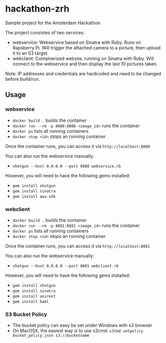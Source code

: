 # hackathon-zrh

Sample project for the Amsterdam Hackathon.

The project consistes of two services:

* webservice: Webservice based on Sinatra with Ruby. Runs on Rapsberry Pi. Will trigger the attached camera to a picture, then upload it to an S3 target. 
* webclient: Containerized website, running on Sinatra with Ruby. Will connect to the webservice and then display the last 10 pictures taken.

Note: IP addresses and credentials are hardcoded and need to be changed before build/run.

## Usage

### webservice

* `docker build .` builds the container
* `docker run --rm -p 8080:8080 <image_id>` runs the container
* `docker ps` lists all running containers
* `docker stop <id>` stops an running container

Once the container runs, you can access it via `http://localhost:8080`

You can also run the webservice manually:
* `shotgun --host 0.0.0.0 --port 8080 webservice.rb`

However, you will need to have the following gems installed:
* `gem install shotgun`
* `gem install sinatra`
* `gem install aws-sdk`

### webclient

* `docker build .` builds the container
* `docker run --rm -p 8081:8081 <image_id>` runs the container
* `docker ps` lists all running containers
* `docker stop <id>` stops an running container

Once the container runs, you can access it via `http://localhost:8081`

You can also run the webservice manually:
* `shotgun --host 0.0.0.0 --port 8081 webclient.rb`

However, you will need to have the following gems installed:
* `gem install shotgun`
* `gem install sinatra`
* `gem install unirest`
* `gem install haml`

### S3 Bucket Policy

* The bucket policy can easy be set under Windows with s3 browser
* On MacOSX, the easiest way is to use s3cmd: `s3cmd setpolicy bucket_policy.json s3://bucketname`
